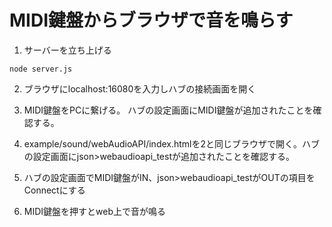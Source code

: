 # MIDI鍵盤からブラウザで音を鳴らす
1. サーバーを立ち上げる

 ```
node server.js
 ```

2. ブラウザにlocalhost:16080を入力しハブの接続画面を開く

3. MIDI鍵盤をPCに繋げる。 ハブの設定画面にMIDI鍵盤が追加されたことを確認する。

4. example/sound/webAudioAPI/index.htmlを2と同じブラウザで開く。ハブの設定画面にjson>webaudioapi_testが追加されたことを確認する。

5. ハブの設定画面でMIDI鍵盤がIN、json>webaudioapi_testがOUTの項目をConnectにする

6. MIDI鍵盤を押すとweb上で音が鳴る
